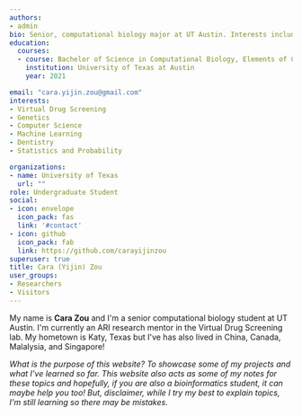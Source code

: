```yaml
---
authors:
- admin
bio: Senior, computational biology major at UT Austin. Interests include virtual drug screening, statistics/probability, computer science, and dentistry.
education:
  courses:
  - course: Bachelor of Science in Computational Biology, Elements of Computing Certificate 
    institution: University of Texas at Austin
    year: 2021

email: "cara.yijin.zou@gmail.com"
interests:
- Virtual Drug Screening
- Genetics
- Computer Science
- Machine Learning 
- Dentistry
- Statistics and Probability 

organizations:
- name: University of Texas
  url: ""
role: Undergraduate Student
social:
- icon: envelope
  icon_pack: fas
  link: '#contact'
- icon: github
  icon_pack: fab
  link: https://github.com/carayijinzou
superuser: true
title: Cara (Yijin) Zou
user_groups:
- Researchers
- Visitors
---
```


My name is **Cara Zou** and I'm a senior computational biology student at UT Austin. I'm currently an ARI research mentor in the Virtual Drug Screening lab. My hometown is Katy, Texas but I've has also lived in China, Canada, Malalysia, and Singapore!

_What is the purpose of this website? To showcase some of my projects and what I've learned so far. This website also acts as some of my notes for these topics and hopefully, if you are also a bioinformatics student, it can maybe help you too! But, disclaimer, while I try my best to explain topics, I'm still learning so there may be mistakes._ 
